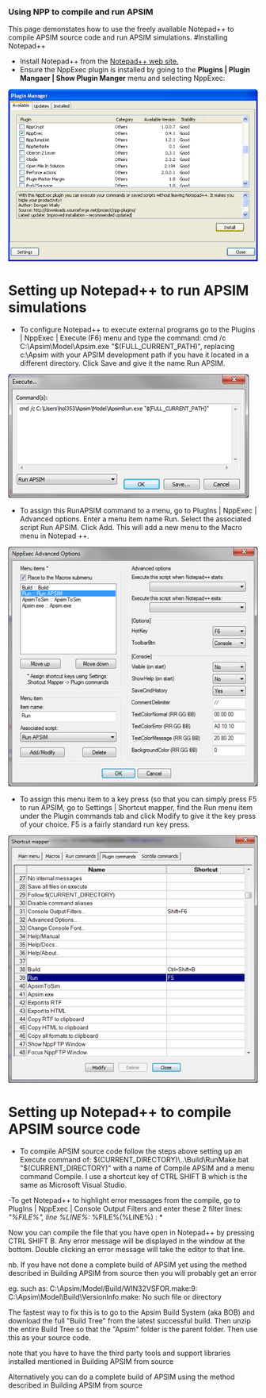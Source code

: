 
### Using NPP to compile and run APSIM
This page demonstates how to use the freely available Notepad++ to compile APSIM source code and run APSIM simulations.
#Installing Notepad++

- Install Notepad++ from the [Notepad++ web site.](http://notepad-plus-plus.org/ "Notepad++ web site.")</br>
- Ensure the NppExec plugin is installed by going to the **Plugins | Plugin Mangaer | 	Show Plugin Manger** menu and selecting NppExec:

<img src="PluginManager.png" alt="image"/>

# Setting up Notepad++ to run APSIM simulations

- To configure Notepad++ to execute external programs go to the Plugins | NppExec | Execute (F6) menu and type the command: cmd /c C:\Apsim\Model\Apsim.exe "$(FULL_CURRENT_PATH)", replacing c:\Apsim with your APSIM development path if you have it located in a different directory. Click Save and give it the name Run APSIM.

<img src="Execute.png" alt="image"/>

- To assign this RunAPSIM command to a menu, go to PlugIns | NppExec | Advanced options. Enter a menu item name Run. Select the associated script Run APSIM. Click Add. This will add a new menu to the Macro menu in Notepad ++.

<img src="AdvancedOptions.png" alt="image"/>

- To assign this menu item to a key press (so that you can simply press F5 to run APSIM, go to Settings | Shortcut mapper, find the Run menu item under the Plugin commands tab and click Modify to give it the key press of your choice. F5 is a fairly standard run key press.

<img src="ShortcutMapper.png" alt="image"/>

# Setting up Notepad++ to compile APSIM source code

- To compile APSIM source code follow the steps above setting up an Execute command of: $(CURRENT_DIRECTORY)\..\Build\RunMake.bat "$(CURRENT_DIRECTORY)" with a name of Compile APSIM and a menu command Compile. I use a shortcut key of CTRL SHIFT B which is the same as Microsoft Visual Studio.

-To get Notepad++ to highlight error messages from the compile, go to PlugIns | NppExec | Console Output Filters and enter these 2 filter lines:
*"%FILE%", line %LINE%:* 
%FILE%(%LINE%) : *

Now you can compile the file that you have open in Notepad++ by pressing CTRL SHIFT B. Any error message will be displayed in the window at the bottom. Double clicking an error message will take the editor to that line.

nb. If you have not done a complete build of APSIM yet using the method described in Building APSIM from source then you will probably get an error

 eg. such as:
C:\Apsim/Model/Build/WIN32VSFOR.make:9: C:\Apsim\Model\Build\VersionInfo.make: No such file or directory

The fastest way to fix this is to go to the Apsim Build System (aka BOB) and download the full "Build Tree" from the latest successful build.
Then unzip the entire Build Tree so that the "Apsim" folder is the parent folder. Then use this as your source code.

note that you have to have the third party tools and support libraries installed mentioned in Building APSIM from source

Alternatively you can do a complete build of APSIM using the method described in Building APSIM from source 
